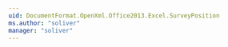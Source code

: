```yaml
---
uid: DocumentFormat.OpenXml.Office2013.Excel.SurveyPosition
ms.author: "soliver"
manager: "soliver"
---
```

